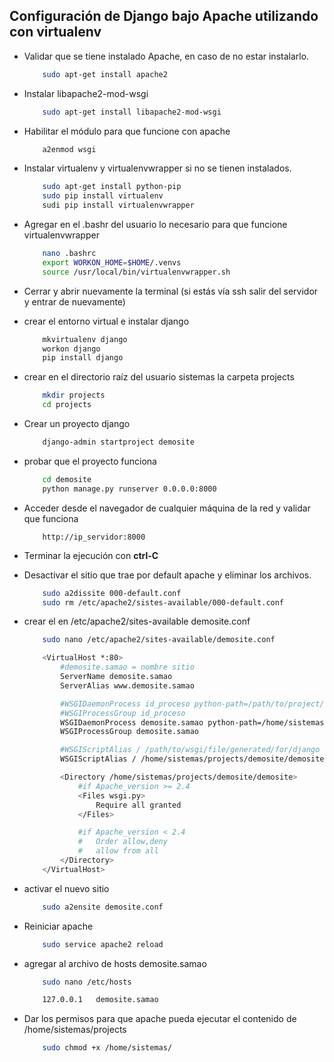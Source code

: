 ##	Configuración de Django bajo Apache utilizando con virtualenv

*	Validar que se tiene instalado Apache, en caso de no estar instalarlo.

	```bash
		sudo apt-get install apache2
	```
    
*	Instalar libapache2-mod-wsgi

	```bash
		sudo apt-get install libapache2-mod-wsgi
	```

*	Habilitar el módulo para que funcione con apache

	```bash
		a2enmod wsgi
	```

*	Instalar virtualenv y virtualenvwrapper si no se tienen instalados.

	```bash
		sudo apt-get install python-pip
        sudo pip install virtualenv
        sudi pip install virtualenvwrapper
	```

*	Agregar en el .bashr del usuario lo necesario para que funcione virtualenvwrapper

	```bash
		nano .bashrc
        export WORKON_HOME=$HOME/.venvs
        source /usr/local/bin/virtualenvwrapper.sh
	```
*	Cerrar y abrir nuevamente la terminal (si estás vía ssh salir del servidor y entrar de nuevamente)


*	crear el entorno virtual e instalar django

	```bash
		mkvirtualenv django
        workon django
        pip install django
	```

*	crear en el directorio raíz del usuario sistemas la carpeta projects

	```bash
		mkdir projects
        cd projects
	```

*	Crear un proyecto django

	```bash
		django-admin startproject demosite
	```

*	probar que el proyecto funciona

	```bash
		cd demosite
        python manage.py runserver 0.0.0.0:8000
	```

*	Acceder desde el navegador de cualquier máquina de la red y validar que funciona

	```
		http://ip_servidor:8000
	```

*	Terminar la ejecución con **ctrl-C**
   
*	Desactivar el sitio que trae por default apache y eliminar los archivos.

	```bash
    	sudo a2dissite 000-default.conf
        sudo rm /etc/apache2/sistes-available/000-default.conf
	```

*	crear el en /etc/apache2/sites-available demosite.conf
	
    ```bash
		sudo nano /etc/apache2/sites-available/demosite.conf
	```
    
    ```bash
		<VirtualHost *:80>
			#demosite.samao = nombre sitio
			ServerName demosite.samao
			ServerAlias www.demosite.samao

            #WSGIDaemonProcess id_proceso python-path=/path/to/project/django:/path/to/virtualenv/from/site-packages	
            #WSGIProcessGroup id_proceso
            WSGIDaemonProcess demosite.samao python-path=/home/sistemas/projects/demosite:/home/sistemas/.venvs/django/lib/python2.7/site-packages
            WSGIProcessGroup demosite.samao

            #WSGIScriptAlias / /path/to/wsgi/file/generated/for/django
            WSGIScriptAlias / /home/sistemas/projects/demosite/demosite/wsgi.py

            <Directory /home/sistemas/projects/demosite/demosite>
                #if Apache_version >= 2.4
                <Files wsgi.py>
                    Require all granted
                </Files>

                #if Apache_version < 2.4	
                #	Order allow,deny
                #	allow from all
            </Directory>
		</VirtualHost>
	```
    
*	activar el nuevo sitio

    ```bash
		sudo a2ensite demosite.conf
	```
    
*	Reiniciar apache

    ```bash
		sudo service apache2 reload
	```
  
*	agregar al archivo de hosts demosite.samao
	
    ```bash
		sudo nano /etc/hosts
	```
    
    ```bash
		127.0.0.1	demosite.samao
	```

*	Dar los permisos para que apache pueda ejecutar el contenido de /home/sistemas/projects

    ```bash
		sudo chmod +x /home/sistemas/
	```
